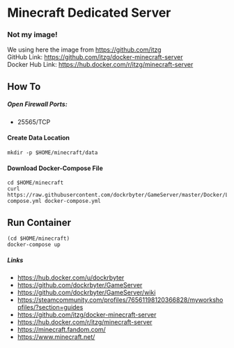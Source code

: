 # Minecraft Dedicated Server
### Not my image!
We using here the image from https://github.com/itzg  
GitHub Link:        https://github.com/itzg/docker-minecraft-server  
Docker Hub Link:    https://hub.docker.com/r/itzg/minecraft-server
## How To

##### Open Firewall Ports:
 - 25565/TCP

#### Create Data Location
```
mkdir -p $HOME/minecraft/data
 ```

#### Download Docker-Compose File
```
cd $HOME/minecraft
curl https://raw.githubusercontent.com/dockrbyter/GameServer/master/Docker/Linux/Minecraft/docker-compose.yml docker-compose.yml
```

## Run Container
```
(cd $HOME/minecraft)
docker-compose up
```

##### Links
 - https://hub.docker.com/u/dockrbyter
 - https://github.com/dockrbyter/GameServer
 - https://github.com/dockrbyter/GameServer/wiki
 - https://steamcommunity.com/profiles/76561198120366828/myworkshopfiles/?section=guides
 - https://github.com/itzg/docker-minecraft-server
 - https://hub.docker.com/r/itzg/minecraft-server
 - https://minecraft.fandom.com/
 - https://www.minecraft.net/
